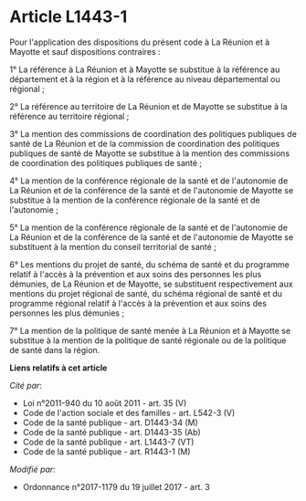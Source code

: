# Article L1443-1

Pour l'application des dispositions du présent code à La Réunion et à Mayotte et sauf dispositions contraires :

1° La référence à La Réunion et à Mayotte se substitue à la référence au département et à la région et à la référence au
niveau départemental ou régional ;

2° La référence au territoire de La Réunion et de Mayotte se substitue à la référence au territoire régional ;

3° La mention des commissions de coordination des politiques publiques de santé de La Réunion et de la commission de
coordination des politiques publiques de santé de Mayotte se substitue à la mention des commissions de coordination des
politiques publiques de santé ;

4° La mention de la conférence régionale de la santé et de l'autonomie de La Réunion et de la conférence de la santé et de
l'autonomie de Mayotte se substitue à la mention de la conférence régionale de la santé et de l'autonomie ;

5° La mention de la conférence régionale de la santé et de l'autonomie de La Réunion et de la conférence de la santé et de
l'autonomie de Mayotte se substituent à la mention du conseil territorial de santé ;

6° Les mentions du projet de santé, du schéma de santé et du programme relatif à l'accès à la prévention et aux soins des
personnes les plus démunies, de La Réunion et de Mayotte, se substituent respectivement aux mentions du projet régional de
santé, du schéma régional de santé et du programme régional relatif à l'accès à la prévention et aux soins des personnes les
plus démunies ;

7° La mention de la politique de santé menée à La Réunion et à Mayotte se substitue à la mention de la politique de santé
régionale ou de la politique de santé dans la région.

**Liens relatifs à cet article**

_Cité par_:

  - Loi n°2011-940 du 10 août 2011 - art. 35 (V)
  - Code de l'action sociale et des familles - art. L542-3 (V)
  - Code de la santé publique - art. D1443-34 (M)
  - Code de la santé publique - art. D1443-35 (Ab)
  - Code de la santé publique - art. L1443-7 (VT)
  - Code de la santé publique - art. R1443-1 (M)

_Modifié par_:

  - Ordonnance n°2017-1179 du 19 juillet 2017 - art. 3

